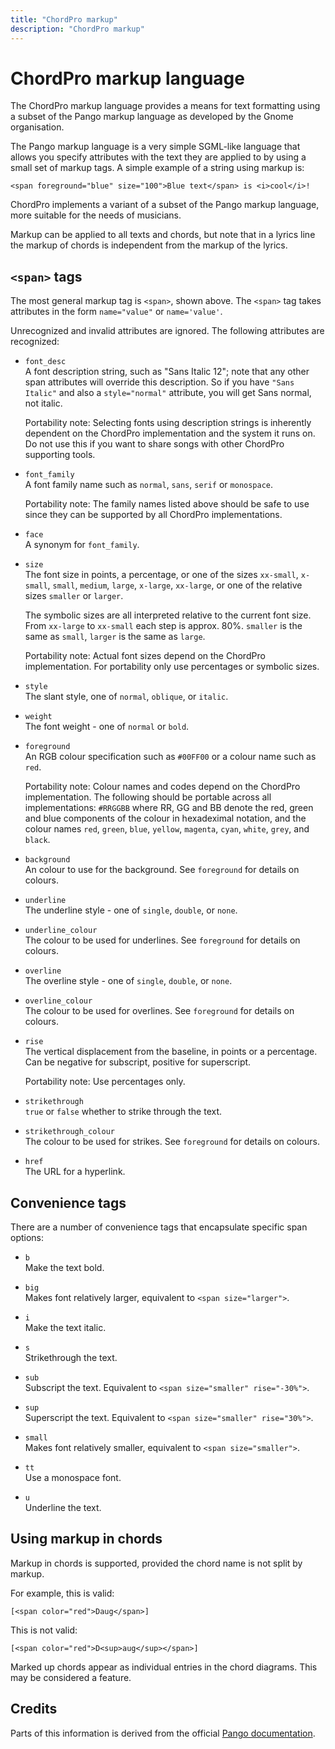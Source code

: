 ```yaml
---
title: "ChordPro markup"
description: "ChordPro markup"
---
```


# ChordPro markup language

The ChordPro markup language provides a means for text
formatting using a subset of the Pango markup language as developed by
the Gnome organisation.

The Pango markup language is a very simple SGML-like language that
allows you specify attributes with the text they are applied to by
using a small set of markup tags. A simple example of a string using
markup is:

    <span foreground="blue" size="100">Blue text</span> is <i>cool</i>!

ChordPro implements a variant of a subset of the Pango markup
language, more suitable for the needs of musicians.

Markup can be applied to all texts and chords, but note that in a
lyrics line the markup of chords is independent from the markup of the
lyrics.

## `<span>` tags

The most general markup tag is `<span>`, shown above. The `<span>` tag
takes attributes in the form `name="value"` or `name='value'`.

Unrecognized and invalid attributes are ignored.
The following attributes are recognized:

* `font_desc`  
A font description string, such as "Sans Italic 12"; note that any
other span attributes will override this description. So if you have
`"Sans Italic"` and also a `style="normal"` attribute, you will get Sans
normal, not italic.

  Portability note: Selecting fonts using description strings is
  inherently dependent on the ChordPro implementation and the system it
  runs on.
  Do not use this if you want to share songs with other ChordPro supporting tools.

* `font_family`  
A font family name such as `normal`, `sans`, `serif` or
`monospace`.

  Portability note: The family names listed above should be safe to
  use since they can be supported by all ChordPro implementations.

* `face`  
A synonym for `font_family`.

* `size`  
The font size in points, a percentage, or one of the 
sizes `xx-small`, `x-small`, `small`, `medium`, `large`, `x-large`,
`xx-large`, or one of the relative sizes `smaller` or `larger`.

  The symbolic sizes are all interpreted relative to the current font
  size. From `xx-large` to `xx-small` each step is approx. 80%.
  `smaller` is the same as `small`, `larger` is the same as `large`.
  
  Portability note: Actual font sizes depend on the ChordPro
  implementation. For portability only use percentages or symbolic
  sizes.

* `style`  
The slant style, one of `normal`, `oblique`, or `italic`.

* `weight`  
The font weight - one of `normal` or `bold`.

* `foreground`  
An RGB colour specification such as `#00FF00` or a colour name such
as `red`.

  Portability note: Colour names and codes depend on the ChordPro
  implementation. The following should be portable across all
  implementations: `#RRGGBB` where RR, GG and BB denote the red, green
  and blue components of the colour in hexadeximal notation, and the
  colour names `red`, `green`, `blue`, `yellow`, `magenta`, `cyan`,
  `white`, `grey`, and `black`.

* `background`  
An colour to use for the background. See `foreground` for details on colours.

* `underline`  
The underline style - one of `single`, `double`, or `none`.

* `underline_colour`  
The colour to be used for underlines.
See `foreground` for details on colours.

* `overline`  
The overline style - one of `single`, `double`, or `none`.

* `overline_colour`  
The colour to be used for overlines.
See `foreground` for details on colours.

* `rise`  
The vertical displacement from the baseline, in points or a
percentage.
Can be negative for subscript, positive for superscript.

  Portability note: Use percentages only.

* `strikethrough`  
`true` or `false` whether to strike through the text.

* `strikethrough_colour`  
The colour to be used for strikes.
See `foreground` for details on colours.

* `href`  
The URL for a hyperlink.  

## Convenience tags

There are a number of convenience tags that encapsulate specific span
options:

* `b`  
Make the text bold.

* `big`  
Makes font relatively larger, equivalent to `<span size="larger">`.

* `i`  
Make the text italic.

* `s`  
Strikethrough the text.

* `sub`  
Subscript the text.
Equivalent to `<span size="smaller" rise="-30%">`.

* `sup`  
Superscript the text.
Equivalent to `<span size="smaller" rise="30%">`.

* `small`  
Makes font relatively smaller, equivalent to `<span size="smaller">`.

* `tt`  
Use a monospace font.

* `u`  
Underline the text.

## Using markup in chords

Markup in chords is supported, provided the chord name is not split by
markup.

For example, this is valid:

    [<span color="red">Daug</span>]
	
This is not valid:

    [<span color="red">D<sup>aug</sup></span>]

Marked up chords appear as individual entries in the chord diagrams.
This may be considered a feature.

## Credits

Parts of this information is derived from the official [Pango documentation](https://docs.gtk.org/Pango/pango_markup.html#pango-markup).
